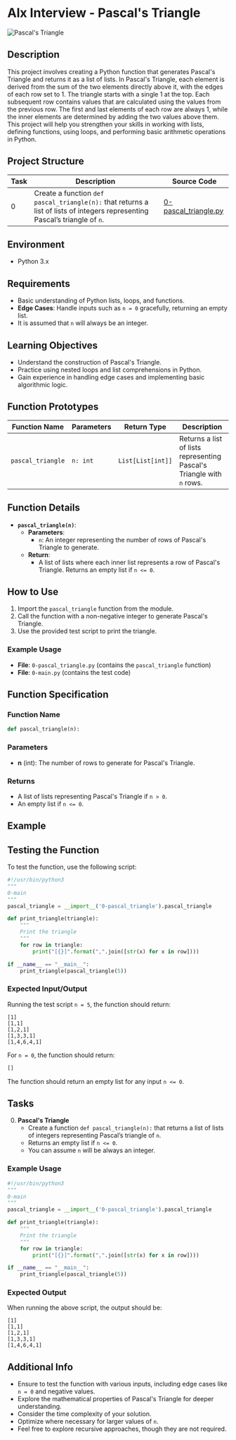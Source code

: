 # Alx Interview - Pascal's Triangle

![Pascal's Triangle](https://github.com/user-attachments/assets/f558bd5a-f3da-47d9-99ca-91b48cf98006)

## Description

This project involves creating a Python function that generates Pascal's Triangle and returns it as a list of lists. In Pascal's Triangle, each element is derived from the sum of the two elements directly above it, with the edges of each row set to 1. The triangle starts with a single 1 at the top. Each subsequent row contains values that are calculated using the values from the previous row. The first and last elements of each row are always 1, while the inner elements are determined by adding the two values above them. This project will help you strengthen your skills in working with lists, defining functions, using loops, and performing basic arithmetic operations in Python.

## Project Structure
| Task | Description | Source Code |
|------|-------------|-------------|
| 0    | Create a function `def pascal_triangle(n):` that returns a list of lists of integers representing Pascal’s triangle of `n`. | [0-pascal_triangle.py](0-pascal_triangle.py) |

## Environment
- Python 3.x

## Requirements

- Basic understanding of Python lists, loops, and functions.
- **Edge Cases**: Handle inputs such as `n = 0` gracefully, returning an empty list.
- It is assumed that `n` will always be an integer.

## Learning Objectives

- Understand the construction of Pascal's Triangle.
- Practice using nested loops and list comprehensions in Python.
- Gain experience in handling edge cases and implementing basic algorithmic logic.

## Function Prototypes

| Function Name          | Parameters           | Return Type        | Description                                          |
|-----------------------|----------------------|---------------------|------------------------------------------------------|
| `pascal_triangle`     | `n: int`             | `List[List[int]]`   | Returns a list of lists representing Pascal's Triangle with `n` rows. |

## Function Details

- **`pascal_triangle(n)`**:
  - **Parameters**:
    - `n`: An integer representing the number of rows of Pascal's Triangle to generate.
  - **Return**:
    - A list of lists where each inner list represents a row of Pascal's Triangle. Returns an empty list if `n <= 0`.

## How to Use

1. Import the `pascal_triangle` function from the module.
2. Call the function with a non-negative integer to generate Pascal's Triangle.
3. Use the provided test script to print the triangle.

### Example Usage

- **File**: `0-pascal_triangle.py` (contains the `pascal_triangle` function)
- **File**: `0-main.py` (contains the test code)

## Function Specification

### Function Name

```python
def pascal_triangle(n):
```

### Parameters

- **n** (int): The number of rows to generate for Pascal's Triangle.

### Returns

- A list of lists representing Pascal's Triangle if `n > 0`.
- An empty list if `n <= 0`.

## Example

## Testing the Function

To test the function, use the following script:

```python
#!/usr/bin/python3
"""
0-main
"""
pascal_triangle = __import__('0-pascal_triangle').pascal_triangle

def print_triangle(triangle):
    """
    Print the triangle
    """
    for row in triangle:
        print("[{}]".format(",".join([str(x) for x in row])))

if __name__ == "__main__":
    print_triangle(pascal_triangle(5))
```

### Expected Input/Output

Running the test script `n = 5`, the function should return:

```
[1]
[1,1]
[1,2,1]
[1,3,3,1]
[1,4,6,4,1]
```

For `n = 0`, the function should return:

```python
[]
```
The function should return an empty list for any input `n <= 0`.

## Tasks

0. **Pascal's Triangle**
   - Create a function `def pascal_triangle(n):` that returns a list of lists of integers representing Pascal’s triangle of `n`.
   - Returns an empty list if `n <= 0`.
   - You can assume `n` will be always an integer.

### Example Usage

```python
#!/usr/bin/python3
"""
0-main
"""
pascal_triangle = __import__('0-pascal_triangle').pascal_triangle

def print_triangle(triangle):
    """
    Print the triangle
    """
    for row in triangle:
        print("[{}]".format(",".join([str(x) for x in row])))

if __name__ == "__main__":
    print_triangle(pascal_triangle(5))
```

### Expected Output

When running the above script, the output should be:

```
[1]
[1,1]
[1,2,1]
[1,3,3,1]
[1,4,6,4,1]
```

## Additional Info

- Ensure to test the function with various inputs, including edge cases like `n = 0` and negative values.
- Explore the mathematical properties of Pascal's Triangle for deeper understanding.
- Consider the time complexity of your solution.
- Optimize where necessary for larger values of `n`.
- Feel free to explore recursive approaches, though they are not required.
